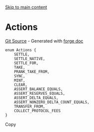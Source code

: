 [Skip to main content](https://docs.uniswap.org/contracts/v4/reference/core/test/ActionsRouter#)

# Actions

[Git Source](https://github.com/uniswap/v4-core/blob/b619b6718e31aa5b4fa0286520c455ceb950276d/src/test/ActionsRouter.sol) \- Generated with [forge doc](https://book.getfoundry.sh/reference/forge/forge-doc)

```codeBlockLines_mRuA
enum Actions {
    SETTLE,
    SETTLE_NATIVE,
    SETTLE_FOR,
    TAKE,
    PRANK_TAKE_FROM,
    SYNC,
    MINT,
    CLEAR,
    ASSERT_BALANCE_EQUALS,
    ASSERT_RESERVES_EQUALS,
    ASSERT_DELTA_EQUALS,
    ASSERT_NONZERO_DELTA_COUNT_EQUALS,
    TRANSFER_FROM,
    COLLECT_PROTOCOL_FEES
}

```

Copy